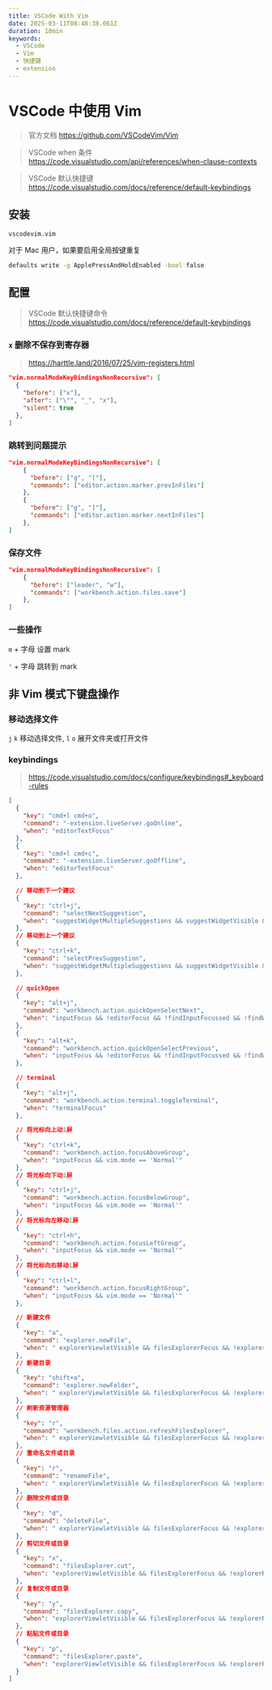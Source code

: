 ```yaml
---
title: VSCode With Vim
date: 2025-03-11T08:48:38.061Z
duration: 10min
keywords:
  - VSCode
  - Vim
  - 快捷键
  - extension
---
```


# VSCode 中使用 Vim

> 官方文档
> https://github.com/VSCodeVim/Vim

> VSCode when 条件
> https://code.visualstudio.com/api/references/when-clause-contexts

> VSCode 默认快捷键
> https://code.visualstudio.com/docs/reference/default-keybindings

## 安装

```
vscodevim.vim
```

对于 Mac 用户，如果要启用全局按键重复

```sh
defaults write -g ApplePressAndHoldEnabled -bool false
```

## 配置

> VSCode 默认快捷键命令 https://code.visualstudio.com/docs/reference/default-keybindings

### `x` 删除不保存到寄存器

> https://harttle.land/2016/07/25/vim-registers.html

```json
"vim.normalModeKeyBindingsNonRecursive": [
  {
    "before": ["x"],
    "after": ["\"", "_", "x"],
    "silent": true
  },
]
```

### 跳转到问题提示

```json
"vim.normalModeKeyBindingsNonRecursive": [
    {
      "before": ["g", "["],
      "commands": ["editor.action.marker.prevInFiles"]
    },
    {
      "before": ["g", "]"],
      "commands": ["editor.action.marker.nextInFiles"]
    },
]
```

### 保存文件

```json
"vim.normalModeKeyBindingsNonRecursive": [
    {
      "before": ["leader", "w"],
      "commands": ["workbench.action.files.save"]
    },
]
```

### 一些操作

`m` + 字母 设置 mark

`'` + 字母 跳转到 mark

## 非 Vim 模式下键盘操作

### 移动选择文件

`j` `k` 移动选择文件, `l` `o` 展开文件夹或打开文件

### keybindings

> https://code.visualstudio.com/docs/configure/keybindings#_keyboard-rules

```json
[
  {
    "key": "cmd+l cmd+o",
    "command": "-extension.liveServer.goOnline",
    "when": "editorTextFocus"
  },
  {
    "key": "cmd+l cmd+c",
    "command": "-extension.liveServer.goOffline",
    "when": "editorTextFocus"
  },

  // 移动到下一个建议
  {
    "key": "ctrl+j",
    "command": "selectNextSuggestion",
    "when": "suggestWidgetMultipleSuggestions && suggestWidgetVisible && textInputFocus"
  },
  // 移动到上一个建议
  {
    "key": "ctrl+k",
    "command": "selectPrevSuggestion",
    "when": "suggestWidgetMultipleSuggestions && suggestWidgetVisible && textInputFocus"
  },

  // quickOpen
  {
    "key": "alt+j",
    "command": "workbench.action.quickOpenSelectNext",
    "when": "inputFocus && !editorFocus && !findInputFocussed && !findWidgetVisible"
  },
  {
    "key": "alt+k",
    "command": "workbench.action.quickOpenSelectPrevious",
    "when": "inputFocus && !editorFocus && !findInputFocussed && !findWidgetVisible"
  },

  // terminal
  {
    "key": "alt+j",
    "command": "workbench.action.terminal.toggleTerminal",
    "when": "terminalFocus"
  },

  // 将光标向上动1屏
  {
    "key": "ctrl+k",
    "command": "workbench.action.focusAboveGroup",
    "when": "inputFocus && vim.mode == 'Normal'"
  },
  // 将光标向下动1屏
  {
    "key": "ctrl+j",
    "command": "workbench.action.focusBelowGroup",
    "when": "inputFocus && vim.mode == 'Normal'"
  },
  // 将光标向左移动1屏
  {
    "key": "ctrl+h",
    "command": "workbench.action.focusLeftGroup",
    "when": "inputFocus && vim.mode == 'Normal'"
  },
  // 将光标向右移动1屏
  {
    "key": "ctrl+l",
    "command": "workbench.action.focusRightGroup",
    "when": "inputFocus && vim.mode == 'Normal'"
  },

  // 新建文件
  {
    "key": "a",
    "command": "explorer.newFile",
    "when": " explorerViewletVisible && filesExplorerFocus && !explorerResourceIsRoot && !explorerResourceReadonly && !inputFocus "
  },
  // 新建目录
  {
    "key": "shift+a",
    "command": "explorer.newFolder",
    "when": " explorerViewletVisible && filesExplorerFocus && !explorerResourceIsRoot && !explorerResourceReadonly && !inputFocus "
  },
  // 刷新资源管理器
  {
    "key": "r",
    "command": "workbench.files.action.refreshFilesExplorer",
    "when": " explorerViewletVisible && filesExplorerFocus && !explorerResourceIsRoot && !explorerResourceReadonly && !inputFocus "
  },
  // 重命名文件或目录
  {
    "key": "r",
    "command": "renameFile",
    "when": " explorerViewletVisible && filesExplorerFocus && !explorerResourceIsRoot && !explorerResourceReadonly && !inputFocus "
  },
  // 删除文件或目录
  {
    "key": "d",
    "command": "deleteFile",
    "when": " explorerViewletVisible && filesExplorerFocus && !explorerResourceIsRoot && !explorerResourceReadonly && !inputFocus "
  },
  // 剪切文件或目录
  {
    "key": "x",
    "command": "filesExplorer.cut",
    "when": "explorerViewletVisible && filesExplorerFocus && !explorerResourceIsRoot && !explorerResourceReadonly && !inputFocus"
  },
  // 复制文件或目录
  {
    "key": "y",
    "command": "filesExplorer.copy",
    "when": "explorerViewletVisible && filesExplorerFocus && !explorerResourceIsRoot && !inputFocus"
  },
  // 粘贴文件或目录
  {
    "key": "p",
    "command": "filesExplorer.paste",
    "when": "explorerViewletVisible && filesExplorerFocus && !explorerResourceReadonly && !inputFocus"
  }
]
```
